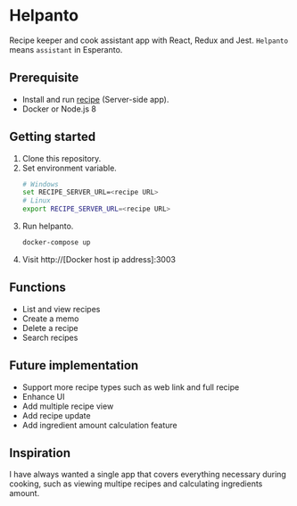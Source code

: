 # Helpanto

Recipe keeper and cook assistant app with React, Redux and Jest. `Helpanto` means `assistant` in Esperanto.

## Prerequisite

* Install and run [recipe](https://github.com/YukiThornton/recipes) (Server-side app).
* Docker or Node.js 8

## Getting started

1. Clone this repository.
1. Set environment variable.
    ```sh
    # Windows
    set RECIPE_SERVER_URL=<recipe URL>
    # Linux
    export RECIPE_SERVER_URL=<recipe URL>
    ```
1. Run helpanto.
    ```sh
    docker-compose up
    ```
1. Visit http://[Docker host ip address]:3003

## Functions

* List and view recipes
* Create a memo
* Delete a recipe
* Search recipes

## Future implementation

* Support more recipe types such as web link and full recipe
* Enhance UI
* Add multiple recipe view
* Add recipe update
* Add ingredient amount calculation feature

## Inspiration

I have always wanted a single app that covers everything necessary during cooking, such as viewing multipe recipes and calculating ingredients amount.